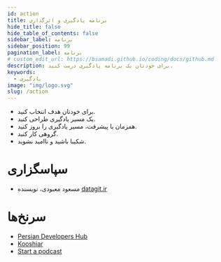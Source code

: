 ```yaml
---
id: action
title: برنامه یادگیری و اثرگذاری
hide_title: false
hide_table_of_contents: false
sidebar_label: برنامه
sidebar_position: 99
pagination_label: برنامه
# custom_edit_url: https://bsamadi.github.io/coding/docs/github.md
description: برای خودتان یک برنامه یادگیری درست کنید.
keywords:
  - یادگیری
image: "img/logo.svg"
slug: /action
---
```


- برای خودتان هدف انتخاب کنید. 
- یک مسیر یادگیری طراحی کنید.
- همزمان با پیشرفت، مسیر یادگیری را بروز کنید.
- گروهی کار کنید.
- شکیبا باشید و ناامید نشوید.

# سپاسگزاری

- مسعود معبودی، نویسنده [datagit.ir](https://www.datagit.ir/)

# سرنخ‌ها

<div dir="auto">

- [Persian Developers Hub](https://persiandevelopers.com/)
- [Kooshiar](https://linktr.ee/kooshiar)
- [Start a podcast](https://the-turing-way.netlify.app/communication/podcasts.html)

</div>

